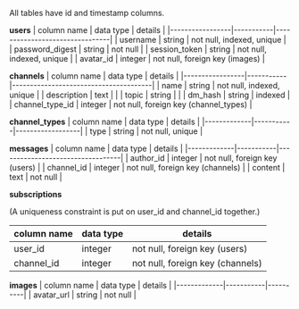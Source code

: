 All tables have id and timestamp columns.

**users**
| column name     | data type | details                        |
|-----------------|-----------|--------------------------------|
| username        | string    | not null, indexed, unique      |
| password_digest | string    | not null                       |
| session_token   | string    | not null, indexed, unique      |
| avatar_id       | integer   | not null, foreign key (images) |

**channels**
| column name     | data type | details                               |
|-----------------|-----------|---------------------------------------|
| name            | string    | not null, indexed, unique             |
| description     | text      |                                       |
| topic           | string    |                                       |
| dm_hash         | string    | indexed                               |
| channel_type_id | integer   | not null, foreign key (channel_types)  |

**channel_types**
| column name | data type | details          |
|-------------|-----------|------------------|
| type        | string    | not null, unique |

**messages**
| column name | data type | details                          |
|-------------|-----------|----------------------------------|
| author_id   | integer   | not null, foreign key (users)    |
| channel_id  | integer   | not null, foreign key (channels) |
| content     | text      | not null                         |

**subscriptions**

(A uniqueness constraint is put on user_id and channel_id together.)

| column name | data type | details                          |
|-------------|-----------|----------------------------------|
| user_id     | integer   | not null, foreign key (users)    |
| channel_id  | integer   | not null, foreign key (channels) |

**images**
| column name | data type | details  |
|-------------|-----------|----------|
| avatar_url  | string    | not null |
